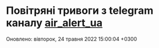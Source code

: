 # Повітряні тривоги з telegram каналу [air_alert_ua](https://t.me/air_alert_ua)

Оновлено:
вівторок, 24 травня 2022 15:00:04 +0300

